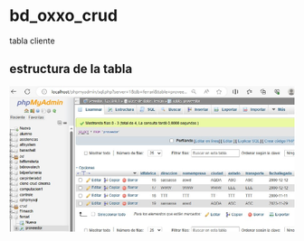 # bd_oxxo_crud
tabla cliente

## estructura de la tabla
![tabla cliente](https://github.com/nava128/bd_oxxo_crud/blob/main/estructuratabla.jpg)
